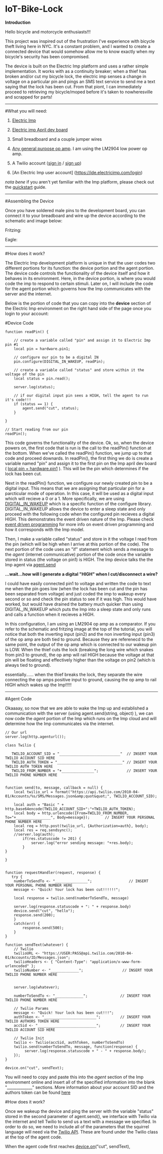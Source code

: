 # IoT-Bike-Lock


**Introduction**

Hello bicycle and motorcycle enthusiasts!!!

This project was inspired out of the frustration I've experience with bicycle theft living here in NYC. It's a constant problem, and I wanted to create a connected device that would somehow allow me to know exactly when my bicycle's security has been compromised. 

The device is built on the Electric Imp platform and uses a rather simple implementation. It works with as a continuity breaker; when a thief has broken and/or cut my bicycle lock, the electric imp senses a change in voltage on a particular pin and pings an SMS text service to send me a text saying that the lock has been cut. From that piont, I can immediately proceed to retrieving my bicycle/moped before it's taken to nowheresville and scrapped for parts!


---------------------------------------------------------------------------------------------------------------------

#What you will need:

1) [Electric Imp](http://www.adafruit.com/products/1129)

2) [Electric imp April dev board](http://www.adafruit.com/products/1130?gclid=CLzq7sOB2MQCFZEdgQodVnUA9w)

3) Small breadboard and a couple jumper wires

4) [Any general purpose op amp](http://www.digikey.com/product-detail/en/LF411CN%2FNOPB/LF411CN%2FNOPB-ND/8891). I am using the LM2904 low power op amp.

5) A Twilio account ([sign in](https://www.twilio.com/login) / [sign up](https://www.twilio.com/try-twilio))

6) [An Electric Imp user account] (https://ide.electricimp.com/login)


*nota bene* if you aren't yet familiar with the Imp platform, please check out the [quickstart](https://electricimp.com/docs/gettingstarted/quickstartguide/) guide.

--------------------------------------------------------------------------------------------------------------------

#Assembling the Device

Once you have soldered male pins to the development board, you can connect it to your breadboard and wire up the device according to the schematic and image below:


Fritzing:



Eagle:










--------------------------------------------------------------------------------------------------------------------

#How does it work?

The Electric Imp development platform is unique in that the user codes two different portions for its function: the device portion and the agent portion. The device code controls the functionality of the device itself and how it behaves in its environment. Here, in the device portion, is where you would code the imp to respond to certain stimuli. Later on, I will include the code for the agent portion which governs how the Imp communicates with the server and the internet. 

Below is the portion of code that you can copy into the **device** section of the Electric Imp environment on the right hand side of the page once you login to your account:


#Device Code


```
function readPin() {
    
    // create a variable called "pin" and assign it to Electric Imp pin #1
    local pin = hardware.pin1;
    
    // configure our pin to be a digital IN 
    pin.configure(DIGITAL_IN_WAKEUP, readPin);
    
    // create a variable called "status" and store within it the voltage of the pin
    local status = pin.read();
    
    server.log(status);
    
    // if our digital input pin sees a HIGH, tell the agent to run it's code!!!
    if (status == 1) {
        agent.send("cut", status);
    }
    
}

// Start reading from our pin
readPin();
```

This code governs the functionality of the device. Ok, so, when the device powers on, the first code that is run is the call to the readPin() function at the bottom. When we've called the readPin() function, we jump up to that code and proceed downards. In readPin(), the first thing we do is create a variable named "pin" and assign it to the first pin on the Imp april dev board ( [local pin = hardware.pin1](http://electricimp.com/docs/api/hardware/pin/) ). This will be the pin which determines if the lock has been cut. 

Next in the readPin() function, we configure our newly created pin to be a digital input. This means that we are assigning that particular pin for a parcticular mode of operation. In this case, it will be used as a digital input which will recieve a 0 or a 1. More specifically, we are using [DIGITAL_IN_WAKEUP](https://electricimp.com/docs/api/hardware/pin/configure/) which is a specific function of the configure library. DIGITAL_IN_WAKEUP allows the device to enter a sleep state and only proceed with the following code when the configured pin recieves a digital HIGH. This demonstrates the event driven nature of the Imp. Please check [event driven programming](https://electricimp.com/docs/resources/eventprogramming/) for more info on event driven programming and how it corresponds with the Imp model.

Then, I make a variable called "status" and store in it the voltage I read from the pin (which will be high when I arrive at this portion of the code). The next portion of the code uses an "if" statement which sends a message to the *agent* (internet communicative) portion of the code once the variable stored in status (the voltage on pin1) is HIGH. The Imp device talks the the Imp agent via [agent.send](https://electricimp.com/docs/api/agent/send/)



**...wait...how will I generate a digital "HIGH" when I cut/disconnect a wire?**



I could have easily connected pin1 to voltage and written the code to text me when the pin goes low (when the lock has been cut and the pin has been separated from voltage) and just coded the imp to wakeup every second or so and check the pin status to see if it was high. This would have worked, but would have drained the battery much quicker than using DIGITAL_IN_WAKEUP which puts the Imp into a sleep state and only runs and calls a function when it recieves a HIGH. 



In this configuration, I am using an LM2904 op amp as a comparator. If you refer to the schematic and fritzing image at the top of the tutorial, you will notice that both the inverting input (pin2) and the non inverting input (pin3) of the op amp are both tied to ground. Because they are referenecd to the same point, the output of the op amp which is connected to our wakeup pin is LOW. When the thief cuts the lock (breaking the long wire which snakes from pin3 to ground), the op amp will rail HIGH because the voltage at that pin will be floating and effectively higher than the voltage on pin2 (which is always tied to ground). 


essentially...... when the thief breaks the lock, they separate the wire connecting the op amps positive input to ground, causing the op amp to rail HIGH which wakes up the Imp!!!!!


--------------------------------------------------------------------------------------------------------------------


#Agent Code

Okaaaay, so now that we are able to wake the Imp up and established a communication with the server (using agent.send(string, object) ), we can now code the *agent* portion of the Imp which runs on the Imp cloud and will determine how the Imp communicates via the internet.



```
// Our url
server.log(http.agenturl());

class Twilio {

   TWILIO_ACCOUNT_SID = "____________________________"  // INSERT YOUR TWILIO ACCOUNT SID HERE
   TWILIO_AUTH_TOKEN = "______________________________" // INSERT YOUR TWILIO AUTH TOKEN HERE
   TWILIO_FROM_NUMBER = "+_______________";             // INSERT YOUR TWILIO PHONE NUMBER HERE


function send(to, message, callback = null) {
    local twilio_url = format("https://api.twilio.com/2010-04-01/Accounts/%s/SMS/Messages.json&amp;quot&quot;", TWILIO_ACCOUNT_SID);
    
    local auth = "Basic " + http.base64encode(TWILIO_ACCOUNT_SID+":"+TWILIO_AUTH_TOKEN);
    local body = http.urlencode({From=TWILIO_FROM_NUMBER, To="+________________", Body=message});       // INSERT YOUR PERSONAL PHONE NUMBER HERE
    local req = http.post(twilio_url, {Authorization=auth}, body);
    local res = req.sendsync();
    //server.log(auth);
        if(res.statuscode != 201) {
            server.log("error sending message: "+res.body);
        }
}

}


function requestHandler(request, response) {
   try {
    numberToSendTo <- "_______________";                 // INSERT YOUR PERSONAL PHONE NUMBER HERE
    message <- "Quick! Your lock has been cut!!!!!!";
       
    local response = twilio.send(numberToSendTo, message)
        
    server.log(response.statuscode + ": " + response.body)
    device.send("cut", "hello");
    response.send(200);
    }
    catch(err) {
        response.send(500);
    }
}

function sendText(whatever) {
    // Twilio
    twilioURL <- "https://USER:PASS@api.twilio.com/2010-04-01/Accounts/ID/Messages.json";
    twilioHeaders <- { "Content-Type": "application/x-www-form-urlencoded" };
    twilioNumber <- "_____________";                  // INSERT YOUR TWILIO PHONE NUMBER HERE
    
    
    server.log(whatever);
    
    numberToSendTo <- "_____________";               // INSERT YOUR TWILIO PHONE NUMBER HERE
    
    // Twilio Params
    message <- "Quick! Your lock has been cut!!!";
    authToken <- "________________________";         // INSERT YOUR TWILIO AUTHORS TOKEN HERE
    accSid <- "___________________________";         // INSERT YOUR TWILIO ACCOUNT SID HERE

    // Twilio Init
    twilio <- Twilio(accSid, authToken, numberToSendTo)
    twilio.send(numberToSendTo, message, function(response) {
         server.log(response.statuscode + " - " + response.body);
    });
}

device.on("cut", sendText);
```




You will need to copy and paste this into the *agent* section of the Imp environment online and insert all of the specified information into the blank "_____________" sections. More information about your account SID and the authors token can be found [here](https://www.twilio.com/help/faq/twilio-basics/what-is-the-auth-token-and-how-can-i-change-it)



#How does it work?


Once we wakeup the device and ping the server with the variable "status" stored in the second parameter of  agent.send(), we interface with Twilio via the internet and tell Twilio to send us a text with a message we specified.
In order to do so, we need to include all of the parameters that the squirrel language will need via the [Twilio API](https://github.com/electricimp/Twilio). These are found under the Twilio class at the top of the agent code.

When the agent code first reaches [device.on](https://electricimp.com/docs/api/device/on/)("cut", sendText), 







